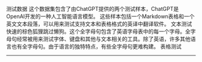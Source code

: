 测试数据
这个数据集包含了由ChatGPT提供的两个测试样本，ChatGPT是OpenAI开发的一种人工智能语言模型。
这些样本包括一个Markdown表格和一个英文文本段落，可以用来测试支持文本和表格格式的英译中翻译软件。
文本测试
快速的棕色狐狸跳过懒狗。这个全字母句包含了英语字母表中的每一个字母。全字母句经常被用来测试字体、键盘和其他与文本相关的工具。除了英语，许多其他语言也有全字母句。由于语言的独特特点，有些全字母句更难构建。
表格测试

---

